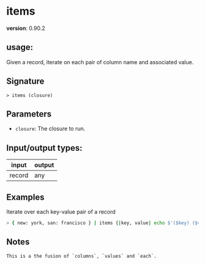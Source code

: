 # items

**version**: 0.90.2

## **usage**:

Given a record, iterate on each pair of column name and associated value.

## Signature

`> items (closure)`

## Parameters

- `closure`: The closure to run.

## Input/output types:

| input  | output |
| ------ | ------ |
| record | any    |

## Examples

Iterate over each key-value pair of a record

```bash
> { new: york, san: francisco } | items {|key, value| echo $'($key) ($value)' }
```

## Notes

```text
This is a the fusion of `columns`, `values` and `each`.
```
